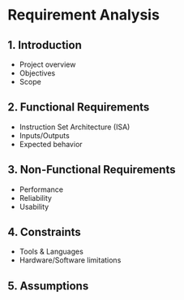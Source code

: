 # Requirement Analysis

## 1. Introduction
- Project overview
- Objectives
- Scope

## 2. Functional Requirements
- Instruction Set Architecture (ISA)
- Inputs/Outputs
- Expected behavior

## 3. Non-Functional Requirements
- Performance
- Reliability
- Usability

## 4. Constraints
- Tools & Languages
- Hardware/Software limitations

## 5. Assumptions
